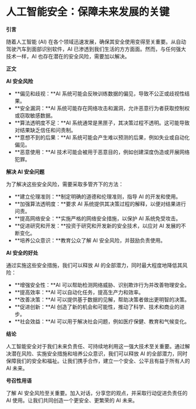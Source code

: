 # 人工智能安全：保障未来发展的关键

**引言**

随着人工智能 (AI) 在各个领域迅速发展，确保其安全使用变得至关重要。从自动驾驶汽车到面部识别软件，AI 已渗透到我们生活的方方面面。然而，与任何强大技术一样，AI 也存在潜在的安全风险，需要加以解决。

**正文**

**AI 安全风险**

* **偏见和歧视：**AI 系统可能会反映训练数据的偏见，导致不公正或歧视性结果。
* **安全漏洞：**AI 系统可能存在网络攻击和漏洞，允许恶意行为者获取控制权或窃取敏感数据。
* **算法透明度不足：**AI 系统通常是黑匣子，其决策过程不透明。这可能导致对结果缺乏信任和问责制。
* **意想不到的后果：**AI 系统可能会产生难以预测的后果，例如失业或自动化偏见。
* **恶意使用：**AI 技术可能会被用于恶意目的，例如创建深度伪造或开展网络犯罪。

**解决 AI 安全问题**

为了解决这些安全风险，需要采取多管齐下的方法：

* **建立伦理准则：**制定明确的道德和伦理准则，指导 AI 的开发和使用。
* **加强算法透明度：**要求 AI 系统提供其决策过程的解释，以便对结果进行问责。
* **提高网络安全：**实施严格的网络安全措施，以保护 AI 系统免受攻击。
* **促进研究和开发：**投资于研究和开发新的安全技术，以应对 AI 发展的不断变化。
* **培养公众意识：**教育公众了解 AI 安全风险，并鼓励负责使用。

**AI 安全的好处**

通过实施这些安全措施，我们可以释放 AI 的全部潜力，同时最大程度地降低其风险：

* **增强安全性：**AI 可以帮助检测网络威胁、识别欺诈行为并改善物理安全。
* **提高效率：**AI 可以自动化任务，提高生产力和效率。
* **改善决策：**AI 可以提供基于数据的见解，帮助决策者做出更明智的决策。
* **促进创新：**AI 创造了新的机会和可能性，推动了科学、技术和商业的进步。
* **社会效益：**AI 可以用于解决社会问题，例如医疗保健、教育和气候变化。

**结论**

人工智能安全对于我们未来负责任、可持续地利用这一强大技术至关重要。通过解决潜在风险、实施安全措施和培养公众意识，我们可以释放 AI 的全部潜力，同时保障我们的安全和福祉。让我们携手合作，建立一个安全、公平且有益于所有人的 AI 未来。

**号召性用语**

了解 AI 安全风险至关重要。加入对话，分享您的观点，并采取行动促进负责任的 AI 使用。让我们共同创造一个更安全、更繁荣的 AI 未来。
